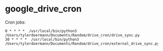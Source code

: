 # google_drive_cron

Cron jobs:
```
0 * * * *  /usr/local/bin/python3 /Users/tylerdoermann/Documents/Random/drive_cron/drive_sync.py
30 * * * *  /usr/local/bin/python3 /Users/tylerdoermann/Documents/Random/drive_cron/external_drive_sync.py
```
